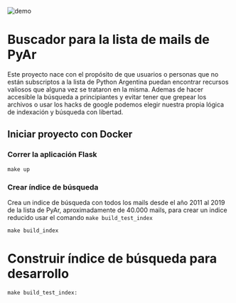 ![demo](https://dl.dropboxusercontent.com/s/37mi0h8bbe7i02m/ejemplo.gif?dl=0)

# Buscador para la lista de mails de PyAr

Este proyecto nace con el propósito de que usuarios o personas que no están
subscriptos a la lista de Python Argentina puedan encontrar recursos valiosos
que alguna vez se trataron en la misma. Ademas de hacer accesible la búsqueda
a principiantes y evitar tener que grepear los archivos o usar los hacks de google
podemos elegir nuestra propia lógica de indexación y búsqueda con libertad.

## Iniciar proyecto con Docker

### Correr la aplicación Flask

```
make up
```

### Crear índice de búsqueda

Crea un indice de búsqueda con todos los mails desde el año 2011 al 2019 de la lista de PyAr,
aproximadamente de 40.000 mails, para crear un indice reducido usar el comando `make build_test_index`

```
make build_index
```

# Construir índice de búsqueda para desarrollo
```
make build_test_index:
```
